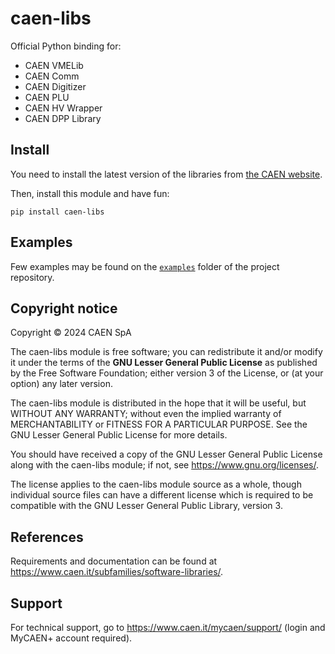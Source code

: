 # caen-libs
Official Python binding for:
- CAEN VMELib
- CAEN Comm
- CAEN Digitizer
- CAEN PLU
- CAEN HV Wrapper
- CAEN DPP Library

## Install
You need to install the latest version of the libraries from [the CAEN website](https://www.caen.it/subfamilies/software-libraries/).

Then, install this module and have fun:

    pip install caen-libs

## Examples
Few examples may be found on the [`examples`](https://github.com/caenspa/py-caen-libs/tree/main/examples) folder of the project repository.

## Copyright notice
Copyright &copy; 2024 CAEN SpA

The caen-libs module is free software; you can redistribute it and/or
modify it under the terms of the **GNU Lesser General Public
License** as published by the Free Software Foundation; either
version 3 of the License, or (at your option) any later version.

The caen-libs module is distributed in the hope that it will be useful,
but WITHOUT ANY WARRANTY; without even the implied warranty of
MERCHANTABILITY or FITNESS FOR A PARTICULAR PURPOSE. See the GNU
Lesser General Public License for more details.

You should have received a copy of the GNU Lesser General Public License along
with the caen-libs module; if not, see https://www.gnu.org/licenses/.

The license applies to the caen-libs module source as a whole, though
individual source files can have a different license which is required to be
compatible with the GNU Lesser General Public Library, version 3.

## References
Requirements and documentation can be found at https://www.caen.it/subfamilies/software-libraries/.

## Support
For technical support, go to https://www.caen.it/mycaen/support/ (login and
MyCAEN+ account required).
